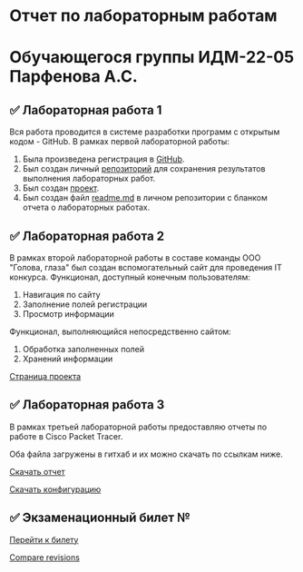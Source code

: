 # Отчет по лабораторным работам 
# Обучающегося группы ИДМ-22-05 Парфенова А.С.
## :white_check_mark: Лабораторная работа 1
Вся работа проводится в системе разработки программ с открытым кодом - GitHub.
В рамках первой лабораторной работы:
1. Была произведена регистрация в [GitHub](https://github.com).
2. Был создан личный [репозиторий](https://github.com/Parofeen/Project) для сохранения результатов выполнения лабораторных работ.
3. Был создан [проект](https://github.com/users/Leo-alt-droid/projects/1/views/1).
4. Был создан файл [readme.md](https://github.com/Parofeen/Project#readme) в личном репозитории с бланком отчета о лабораторных работах.

## :white_check_mark: Лабораторная работа 2
В рамках второй лабораторной работы в составе команды ООО "Голова, глаза" был создан вспомогательный сайт для проведения IT конкурса.
Функционал, доступный конечным пользователям:
1. Навигация по сайту
2. Заполнение полей регистрации
3. Просмотр информации

Функционал, выполняющийся непосредственно сайтом:
1. Обработка заполненных полей
2. Хранений информации

[Страница проекта](https://github.com/MarkinNikita/aboba)

## :white_check_mark: Лабораторная работа 3
В рамках третьей лабораторной работы предоставляю отчеты по работе в Cisco Packet Tracer.

Оба файла загружены в гитхаб и их можно скачать по ссылкам ниже.

[Скачать отчет](https://github.com/Parofeen/Project/blob/main/%D0%BE%D1%82%D1%87%D0%B5%D1%82_%D0%BB%D0%B0%D0%B16_%D0%98%D0%94%D0%91-18-08_%D0%9F%D0%B0%D1%80%D1%84%D0%B5%D0%BD%D0%BE%D0%B2%D0%B0.docx)

[Скачать конфигурацию](https://github.com/Parofeen/Project/blob/main/%D0%BB%D0%B0%D0%B16.pkt)

## :white_check_mark: Экзаменационный билет №
[Перейти к билету](https://github.com/stankin/inet-2022/wiki/)

[Compare revisions]()
